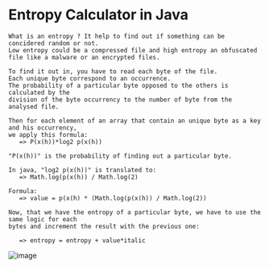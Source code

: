 # Entropy Calculator in Java
    What is an entropy ? It help to find out if something can be concidered random or not.
    Low entropy could be a compressed file and high entropy an obfuscated file like a malware or an encrypted files.

    To find it out in, you have to read each byte of the file.
    Each unique byte correspond to an occurrence.
    The probability of a particular byte opposed to the others is calculated by the
    division of the byte occurrency to the number of byte from the analysed file.

    Then for each element of an array that contain an unique byte as a key and his occurrency,
    we apply this formula:
       => P(x(h))*log2 p(x(h))

    "P(x(h))" is the probability of finding out a particular byte.

    In java, "log2 p(x(h))" is translated to:
       => Math.log(p(x(h)) / Math.log(2)

    Formula:
       => value = p(x(h) * (Math.log(p(x(h)) / Math.log(2))

    Now, that we have the entropy of a particular byte, we have to use the same logic for each
    bytes and increment the result with the previous one:

       => entropy = entropy + value*italic

![image](https://user-images.githubusercontent.com/58827656/130441459-0b2b0848-7959-46ff-a9bc-61d7d220d839.png)

